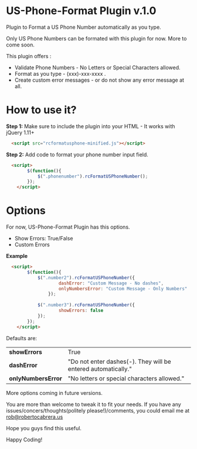US-Phone-Format Plugin v.1.0
===============

Plugin to Format a US Phone Number automatically as you type.

Only US Phone Numbers can be formated with this plugin for now. More to come soon.

This plugin offers :
<ul>
<li>Validate Phone Numbers - No Letters or Special Characters allowed.</li>
<li>Format as you type - (xxx)-xxx-xxxx .</li>
<li>Create custom error messages - or do not show any error message at all. </li>
</ul>


How to use it?
===============
<b>Step 1:</b>  Make sure to include the plugin into your HTML - It works with jQuery 1.11+
```html
  <script src="rcformatusphone-minified.js"></script>
```
<b>Step 2:</b> Add code to format your phone number input field.
```html
  <script>
		$(function(){
			$(".phonenumber").rcFormatUSPhoneNumber();
		});
	</script>
```

Options
===============
For now, US-Phone-Format Plugin has this options.
<ul>
<li>Show Errors: True/False</li>
<li>Custom Errors</li>
</ul>



<b>Example</b>
```html
  <script>
		$(function(){
			$(".number2").rcFormatUSPhoneNumber({
					dashError: "Custom Message - No dashes",
					onlyNumbersError: "Custom Message - Only Numbers"
				});
				
			$(".number3").rcFormatUSPhoneNumber({
					showErrors: false
			});
		});
	</script>
```

Defaults are: 
<table>

<tr>
<td><b>showErrors</b></td>
<td>True</td>
</tr>
<tr>
<td><b>dashError</b></td>
<td>"Do not enter dashes(-). They will be entered automatically."</td>
</tr>
<tr>
<td><b>onlyNumbersError</b></td>
<td>"No letters or special characters allowed."</td>
</tr>
</table>

More options coming in future versions.

You are more than welcome to tweak it to fit your needs. If you have any issues/concers/thoughts(politely please!)/comments, you could email me at rob@robertocabrera.us

Hope you guys find this useful.

Happy Coding!

